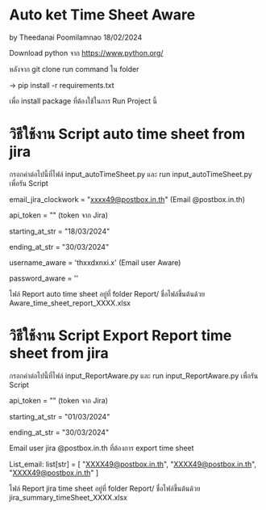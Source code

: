 # Auto ket Time Sheet Aware 

by Theedanai Poomilamnao 18/02/2024

Download python จาก https://www.python.org/ 

หลังจาก git clone run command ใน folder 

-> pip install -r requirements.txt 

เพื่อ install package ที่ต้องใช้ในการ Run Project นี้

# วิธีใช้งาน Script auto time sheet from jira

กรอกค่าต่อไปนี้ที่ไฟล์ input_autoTimeSheet.py และ run input_autoTimeSheet.py เพื่อรัน Script

email_jira_clockwork = "xxxx49@postbox.in.th" (Email @postbox.in.th)

api_token = "" (token จาก Jira)

starting_at_str = "18/03/2024" 

ending_at_str = "30/03/2024"

username_aware = 'thxxdxnxi.x' (Email user Aware)

password_aware = ''

ไฟล์ Report auto time sheet อยู่ที่ folder Report/ ชื่อไฟล์ขึ้นต้นด้วย Aware_time_sheet_report_XXXX.xlsx

# วิธีใช้งาน Script Export Report time sheet from jira

กรอกค่าต่อไปนี้ที่ไฟล์ input_ReportAware.py และ run input_ReportAware.py เพื่อรัน Script
 
api_token = "" (token จาก Jira)

starting_at_str = "01/03/2024"

ending_at_str = "30/03/2024"

Email user jira @postbox.in.th ที่ต้องการ export time sheet

List_email: list[str] = [
    "XXXX49@postbox.in.th",
    "XXXX49@postbox.in.th",
    "XXXX49@postbox.in.th"
] 

ไฟล์ Report jira time sheet อยู่ที่ folder Report/ ชื่อไฟล์ขึ้นต้นด้วย jira_summary_timeSheet_XXXX.xlsx



